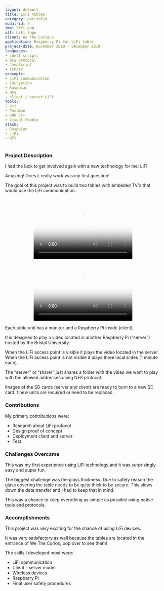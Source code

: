 ```yaml
---
layout: default
title: LiFi tables
category: portfolio
modal-id: 7
img: lifi.png
alt: LiFi logo
client: We The Curious
application: Raspberry Pi for LiFi table
project-date: November 2019 - December 2019
languages:
- shell scripts
- NFS protocol
- JavaScript
- TCP/IP
concepts:
- LiFi communication
- Encryption
- Raspbian
- NFS
- client / server LiFi
tools:
- Git
- Postman
- GNU C++
- Visual Studio
stack:
- Raspbian
- LiFi
- NFS
---
```


### Project Description

I had the luck to get involved again with a new technology for me: LiFi!

Amazing! Does it really work was my first question!

The goal of this project was to build two tables with embeded TV's that would use the LiFi communication.

<div style="text-align:center;">
	<video src="videos/lifi_accesspoint.mp4" poster="img/portfolio/lifi.png" width="320" height="200" controls preload></video>
	<video src="videos/lifi_moving.mp4" poster="img/portfolio/lifi.png" width="320" height="200" controls preload></video>
</div>	

Each table unit has a monitor and a Raspberry Pi inside (client).

It is designed to play a video located in another Raspberry Pi (“server”) hosted by the Bristol University.

When the LiFi access point is visible it plays the video located in the server. When the LiFi access point is not visible it plays three local slides (1 minute each).

The “server” or “sharer” just shares a folder with the video we want to play with the allowed addresses using NFS protocol.

Images of the SD cards (server and client) are ready to burn to a new SD card if new units are required or need to be replaced.


### Contributions

My primary contributions were:

* Research about LiFi protocol
* Design proof of concept
* Deployment client and server
* Test

### Challenges Overcame

This was my first experience using LiFi technology and it was surprisingly easy and super fun.

The biggest challenge was the glass thickness. Due to safety reason the glass covering the table needs to be quite thick to be secure. This slows down the data transfer and I had to keep that in mind.

This was a chance to keep everything as simple as possible using native tools and protocols.

### Accomplishments

This project was very exciting for the chance of using LiFi devices.

It was very satisfactory as well because the tables are located in the entrance of We The Curios, pop over to see them!

The skills I developed most were:

* LiFi communication
* Client - server model
* Wireless devices
* Raspberry Pi
* Final user safety procedures